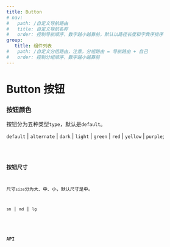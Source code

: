 ```yaml
---
title: Button
# nav:
#   path: /自定义导航路由
#   title: 自定义导航名称
#   order: 控制导航顺序，数字越小越靠前，默认以路径长度和字典序排序
group:
   title: 组件列表
#   path: /自定义分组路由，注意，分组路由 = 导航路由 + 自己
#   order: 控制分组顺序，数字越小越靠前
---
```


# Button 按钮

### 按钮颜色

按钮分为五种类型`type`，默认是`default`。

`default` | `alternate` | `dark` | `light` | `green` | `red` | `yellow` | `purple`;

<code src="./demos/color.tsx" />

### 按钮尺寸

尺寸`size`分为大、中、小，默认尺寸是中。

`sm` | `md` | `lg`

<code src="./demos/size.tsx" />

### API

<API hideTitle></API>
